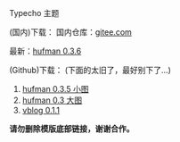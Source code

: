 Typecho 主题

(国内)下载：
国内仓库：[gitee.com](https://gitee.com/foxnes/tp_theme)

最新：[hufman 0.3.6](https://gitee.com/foxnes/tp_theme/releases/hufman_0.3.6)

(Github)下载：
(下面的太旧了，最好别下了...)
1. [hufman 0.3.5 小图](https://github.com/foxnes/tp_theme/releases/tag/hufman0.3.5)
2. [hufman 0.3 大图](https://github.com/foxnes/tp_theme/releases/tag/hufman0.3)
3. [vblog 0.1.1](https://github.com/foxnes/tp_theme/releases/tag/vblog0.1.1)

**请勿删除模版底部链接，谢谢合作。**